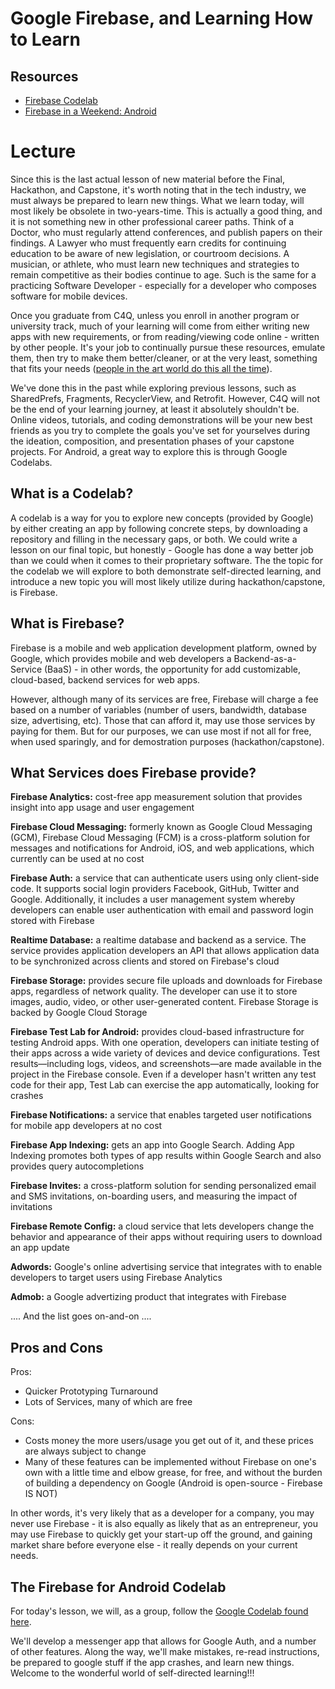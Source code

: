 # Google Firebase, and Learning How to Learn

## Resources
* [Firebase Codelab](https://codelabs.developers.google.com/codelabs/firebase-android/index.html#0)
* [Firebase in a Weekend: Android](https://www.udacity.com/course/firebase-in-a-weekend-by-google-android--ud0352)

# Lecture

Since this is the last actual lesson of new material before the Final, Hackathon, and Capstone, it's worth noting that in the tech industry, we must always be prepared to learn new things. What we learn today, will most likely be obsolete in two-years-time. This is actually a good thing, and it is not something new in other professional career paths. Think of a Doctor, who must regularly attend conferences, and publish papers on their findings. A Lawyer who must frequently earn credits for continuing education to be aware of new legislation, or courtroom decisions. A musician, or athlete, who must learn new techniques and strategies to remain competitive as their bodies continue to age. Such is the same for a practicing Software Developer - especially for a developer who composes software for mobile devices.

Once you graduate from C4Q, unless you enroll in another program or university track, much of your learning will come from either writing new apps with new requirements, or from reading/viewing code online - written by other people. It's your job to continually pursue these resources, emulate them, then try to make them better/cleaner, or at the very least, something that fits your needs ([people in the art world do this all the time](https://www.artsy.net/article/artsy-editorial-copying-peoples-art-boost-creativity)).

We've done this in the past while exploring previous lessons, such as SharedPrefs, Fragments, RecyclerView, and Retrofit. However, C4Q will not be the end of your learning journey, at least it absolutely shouldn't be. Online videos, tutorials, and coding demonstrations will be your new best friends as you try to complete the goals you've set for yourselves during the ideation, composition, and presentation phases of your capstone projects. For Android, a great way to explore this is through Google Codelabs.

## What is a Codelab?

A codelab is a way for you to explore new concepts (provided by Google) by either creating an app by following concrete steps, by downloading a repository and filling in the necessary gaps, or both. We could write a lesson on our final topic, but honestly - Google has done a way better job than we could when it comes to their proprietary software. The the topic for the codelab we will explore to both demonstrate self-directed learning, and introduce a new topic you will most likely utilize during hackathon/capstone, is Firebase.

## What is Firebase?

Firebase is a mobile and web application development platform, owned by Google, which provides mobile and web developers a Backend-as-a-Service (BaaS) - in other words, the opportunity for add customizable, cloud-based, backend services for web apps.

However, although many of its services are free, Firebase will charge a fee based on a number of variables (number of users, bandwidth, database size, advertising, etc). Those that can afford it, may use those services by paying for them. But for our purposes, we can use most if not all for free, when used sparingly, and for demostration purposes (hackathon/capstone).

## What Services does Firebase provide?

**Firebase Analytics:** cost-free app measurement solution that provides insight into app usage and user engagement

**Firebase Cloud Messaging:** formerly known as Google Cloud Messaging (GCM), Firebase Cloud Messaging (FCM) is a cross-platform solution for messages and notifications for Android, iOS, and web applications, which currently can be used at no cost

**Firebase Auth:** a service that can authenticate users using only client-side code. It supports social login providers Facebook, GitHub, Twitter and Google. Additionally, it includes a user management system whereby developers can enable user authentication with email and password login stored with Firebase

**Realtime Database:** a realtime database and backend as a service. The service provides application developers an API that allows application data to be synchronized across clients and stored on Firebase's cloud

**Firebase Storage:** provides secure file uploads and downloads for Firebase apps, regardless of network quality. The developer can use it to store images, audio, video, or other user-generated content. Firebase Storage is backed by Google Cloud Storage

**Firebase Test Lab for Android:** provides cloud-based infrastructure for testing Android apps. With one operation, developers can initiate testing of their apps across a wide variety of devices and device configurations. Test results—including logs, videos, and screenshots—are made available in the project in the Firebase console. Even if a developer hasn't written any test code for their app, Test Lab can exercise the app automatically, looking for crashes

**Firebase Notifications:** a service that enables targeted user notifications for mobile app developers at no cost

**Firebase App Indexing:** gets an app into Google Search. Adding App Indexing promotes both types of app results within Google Search and also provides query autocompletions

**Firebase Invites:** a cross-platform solution for sending personalized email and SMS invitations, on-boarding users, and measuring the impact of invitations

**Firebase Remote Config:** a cloud service that lets developers change the behavior and appearance of their apps without requiring users to download an app update

**Adwords:** Google's online advertising service that integrates with to enable developers to target users using Firebase Analytics

**Admob:** a Google advertizing product that integrates with Firebase

.... And the list goes on-and-on ....

## Pros and Cons

Pros:

* Quicker Prototyping Turnaround
* Lots of Services, many of which are free

Cons:

* Costs money the more users/usage you get out of it, and these prices are always subject to change
* Many of these features can be implemented without Firebase on one's own with a little time and elbow grease, for free, and without  the burden of building a dependency on Google (Android is open-source - Firebase IS NOT)

In other words, it's very likely that as a developer for a company, you may never use Firebase - it is also equally as likely that as an entrepreneur, you may use Firebase to quickly get your start-up off the ground, and gaining market share before everyone else - it really depends on your current needs.

## The Firebase for Android Codelab

For today's lesson, we will, as a group, follow the [Google Codelab found here](https://codelabs.developers.google.com/codelabs/firebase-android/index.html#0).

We'll develop a messenger app that allows for Google Auth, and a number of other features. Along the way, we'll make mistakes, re-read instructions, be prepared to google stuff if the app crashes, and learn new things. Welcome to the wonderful world of self-directed learning!!!

